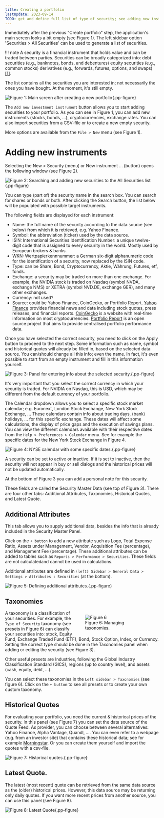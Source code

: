 ```yaml
---
title: Creating a portfolio
lastUpdate: 2023-09-14
TODO: get and define full list of type of security; see adding new instruments
---
```

Immediately after the previous "Create portfolio" step, the application's main screen looks a bit empty (see Figure 1). The left sidebar option 'Securities > All Securities' can be used to generate a list of securities.

!!! note
    A security is a financial instrument that holds value and can be traded between parties. Securities can be broadly categorized into: debt securities (e.g., banknotes, bonds, and debentures) equity securities (e.g., common stocks) derivatives (e.g., forwards, futures, options, and swaps) [[1]]('https://en.wikipedia.org/wiki/Security_(finance)').

The list contains all the securities you are interested in; not necessarily the ones you have bought. At the moment, it's still empty.

![Figure 1: Main screen after creating a new portfolio](images/adding-securties-starting-screen.svg){.pp-figure}

 The `Add new investment instrument` button allows you to start adding securities to your portfolio. As you can see in Figure 1, you can add new instruments (stocks, bonds, ...), cryptocurrencies, exchange rates. You can also import securities from a CSV-file or to create a new empty security.

 More options are available from the `File > New` menu (see Figure 1).

 # Adding new instruments

 Selecting the New > Security (menu) or New instrument ... (button) opens the following window (see Figure 2).

 ![Figure 2: Searching and adding new securities to the All Securities list](images/adding-securties-new-security.svg){.pp-figure}

 You can type (part of) the security name in the search box. You can search for shares or bonds or both. After clicking the Search button, the list below will be populated with possible target instruments.

 The following fields are displayed for each instrument:

 + Name: the full name of the security according to the data source (see below) from which it is retrieved, e.g. Yahoo Finance.
 + Symbol: the abbreviation (ticker) used by the data source.
 + ISIN: International Securities Identification Number: a unique twelve-digit code that is assigned to every security in the world. Mostly used by European brokers & banks.
 + WKN: Wertpapierkennnummer: a German six-digit alphanumeric code for the identification of a security, now replaced by the ISIN code.
 + Type: can be Share, Bond, Cryptocurrency, Aktie, Währung, Futures, etf, fonds.
 + Exchange: a security may be traded on more than one exchange. For example, the NVIDIA stock is traded on Nasdaq (symbol NVDA, exchange NMS) or XETRA (symbol NVD.DE, exchange GER), and many other exchanges.  
 + Currency: not used?
 + Source: could be Yahoo Finance, CoinGecko, or Portfolio Report. [Yahoo Finance](https://finance.yahoo.com/) provides financial news and data including stock quotes, press releases, and financial reports. [CoinGecko](https://www.coingecko.com/) is a website with real-time information on most cryptocurrencies. [Portfolio Report](https://www.portfolio-report.net/search) is an open source project that aims to provide centralised portfolio performance data.

 Once you have selected the correct security, you need to click on the Apply button to proceed to the next step. Some information such as name, symbol and historical quotes will already be filled in, based on the selected data source. You can/should change all this info; even the name. In fact, it's even possible to start from an empty instrument and fill in this information yourself.

 ![Figure 3: Panel for entering info about the selected security.](images/adding-securities-additional-info.png){.pp-figure}

It's very important that you select the correct currency in which your security is traded. For NVIDIA on Nasdaq, this is USD, which may be different from the default currency of your portfolio.

The Calendar dropdown allows you to select a specific stock market calendar; e.g. Euronext, London Stock Exchange, New York Stock Exchange, ... These calendars contain info about trading days, (bank) holidays, ... for this specific exchange. These dates will affect some calculations, the display of price gaps and the execution of savings plans. You can view the different calendars available with their respective dates from the `Help > Preferences > Calendar` menu. See for example the specific dates for the New York Stock Exchange in Figure 4. 

![Figure 4: NYSE calendar with some specific dates.](images/adding-securities-calendar-preferences.png){.pp-figure}

A security can be set to active or inactive. If it is set to inactive, then the security will not appear in buy or sell dialogs and the historical prices will not be updated automatically.

At the bottom of Figure 3 you can add a personal note for this security.

These fields are called the Security Master Data (see top of Figure 3). There are four other tabs: Additional Attributes, Taxonomies, Historical Quotes, and Latest Quote.

## Additional Attributes

This tab allows you to supply additional data, besides the info that is already included in the Security Master Panel.

Click on the `+ button` to add a new attribute such as Logo, Total Expense Ratio, Assets under Management, Vendor, Acquisition Fee (percentage), and Management Fee (percentage). These additional attributes can be added to tables such as `Reports > Performance > Securities`. These fields are not calculatedand cannot be used in calculations.

Additional attributes are defined in `(left) Sidebar > General Data > Settings > Attributes : Securities` (at the bottom).

![Figure 5: Defining additional attributes.](images/adding-securities-additional-attributes.png){.pp-figure}

## Taxonomies

<figure style="float: right; width: 40%">
  <img src="../images/adding-securities-taxonomies.png" alt="Figure 6">
  <figcaption>Figure 6: Managing taxonomies.</figcaption>
</figure>



A taxonomy is a classification of your securities. For example, the `Type of Security` taxonomy (see presets in Figure 6) can classify your securities into: stock, Equity Fund, Exchange Traded Fund (ETF), Bond, Stock Option, Index, or Currency. Setting the correct type should be done in the Taxonomies panel when adding or editing the security (see Figure 3).

Other useful presets are Industries, following the Global Industry Classification Standard (GICS), regions (up to country level), and assets (cash, equity, debt, ...).

You can select these taxonomies in the `Left sidebar > Taxonomies` (see figure 6). Click on the `+ button` to see all presets or to create your own custom taxonomy.

## Historical Quotes

For evaluating your portfolio, you need the current & historical prices of the security. In this panel (see Figure 7) you can set the data source of the Quote Feed. As provider, you can choose between several alternatives: Yahoo Finance, Alpha Vantage, Quandl, .... You can even refer to a webpage (e.g. from an investor site) that contains these historical data; see for example [Morningstar](../tricks/morningstar.md). Or you can create them yourself and import the quotes with a csv-file.

![Figure 7: Historical quotes.](images/adding-securities-historical-quotes.png){.pp-figure}

## Latest Quote.

The latest (most recent) quote can be retrieved from the same data source as the (older) historical prices. However, this data source may be returning only daily quotes. If you want more recent prices from another source, you can use this panel (see Figure 8).

![Figure 8: Latest Quote](images/adding-securities-latest-quote.png){.pp-figure}

